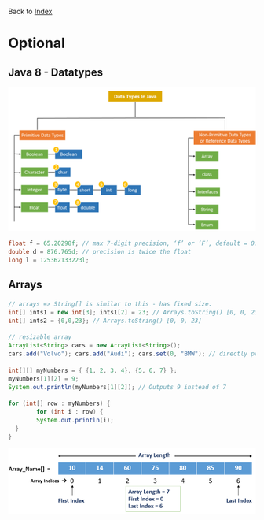 Back to [Index](0-index.md)
# Optional
## Java 8 - Datatypes
![img_4.png](img_4.png)

```java
float f = 65.20298f; // max 7-digit precision, ‘f’ or ‘F’, default = 0.0f
double d = 876.765d; // precision is twice the float
long l = 125362133223l;
```

## Arrays

```java
// arrays => String[] is similar to this - has fixed size.
int[] ints1 = new int[3]; ints1[2] = 23; // Arrays.toString() [0, 0, 23]
int[] ints2 = {0,0,23}; // Arrays.toString() [0, 0, 23]

// resizable array
ArrayList<String> cars = new ArrayList<String>(); 
cars.add("Volvo"); cars.add("Audi"); cars.set(0, "BMW"); // directly prints [BMW] 

int[][] myNumbers = { {1, 2, 3, 4}, {5, 6, 7} };
myNumbers[1][2] = 9;
System.out.println(myNumbers[1][2]); // Outputs 9 instead of 7

for (int[] row : myNumbers) {
        for (int i : row) {
        System.out.println(i);
  }
}
```

![img_5.png](img_5.png)
